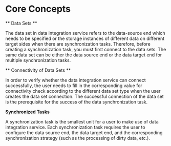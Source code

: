 # Core Concepts

** Data Sets **

The data set in data integration service refers to the data-source end which needs to be specified or the storage instances of different data on different target sides when there are synchronization tasks. Therefore, before creating a synchronization task, you must first connect to the data sets. The same data set can be either the data source end or the data target end for multiple synchronization tasks.

 

** Connectivity of Data Sets **

In order to verify whether the data integration service can connect successfully, the user needs to fill in the corresponding value for connectivity check according to the different data set type when the user creates the data set connection. The successful connection of the data set is the prerequisite for the success of the data synchronization task.

 

**Synchronized Tasks**

A synchronization task is the smallest unit for a user to make use of data integration service. Each synchronization task requires the user to configure the data source end, the data target end, and the corresponding synchronization strategy (such as the processing of dirty data, etc.).
